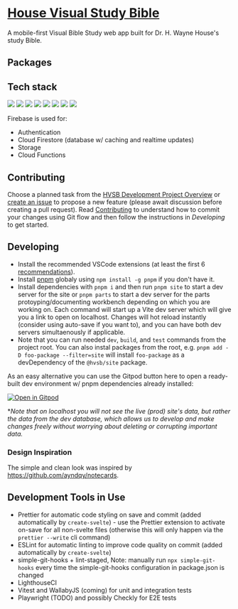 # [House Visual Study Bible](https://hvsb.app/)
A mobile-first Visual Bible Study web app built for Dr. H. Wayne House's study Bible.

## Packages

## Tech stack

[<img src="https://img.shields.io/badge/SvelteJS-3-orange.svg"></a>](https://svelte.dev/)
[<img src="https://img.shields.io/badge/SvelteKit-@next-orange.svg"></a>](https://kit.svelte.dev/)
[<img src="https://img.shields.io/badge/Windicss-3-blue.svg"></a>](https://windicss.org/)
[<img src="https://img.shields.io/badge/Firebase-9-orange.svg"></a>](https://firebase.google.com/)
[<img src="https://img.shields.io/badge/Vercel-SSR-black.svg"></a>](https://vercel.com/)
[<img src="https://img.shields.io/badge/Algolia-Instantsearch.js-blue.svg"></a>](https://www.algolia.com/)
[<img src="https://img.shields.io/badge/Vitest-yellow.svg"></a>](https://vitest.dev/)
[<img src="https://img.shields.io/badge/Iconify-blue.svg"></a>](https://icones.js.org/)

Firebase is used for:

- Authentication
- Cloud Firestore (database w/ caching and realtime updates)
- Storage
- Cloud Functions

## Contributing

Choose a planned task from the [HVSB Development Project Overview](https://github.com/orgs/HVSBible/projects/1) or [create an issue](https://github.com/HVSBible/hvsb/issues/new) to propose a new feature (please await discussion before creating a pull request). Read [Contributing](https://hvsb-components.vercel.app/[0]docs/[0]contributing) to understand how to commit your changes using Git flow and then follow the instructions in _Developing_ to get started.

## Developing

- Install the recommended VSCode extensions (at least the first 6 [recommendations](.vscode/extensions.json)).
- Install [pnpm](https://pnpm.io/) globaly using `npm install -g pnpm` if you don't have it. 
- Install dependencies with `pnpm i` and then run `pnpm site` to start a dev server for the site or `pnpm parts` to start a dev server for the parts protoyping/documenting workbench depending on which you are working on. Each command will start up a Vite dev server which will give you a link to open on localhost. Changes will hot reload instantly (consider using auto-save if you want to), and you can have both dev servers simultaenously if applicable.
- Note that you can run needed `dev`, `build`, and `test` commands from the project root. You can also instal packages from the root, e.g. `pnpm add -D foo-package --filter=site` will install `foo-package` as a devDependency of the `@hvsb/site` package.

As an easy alternative you can use the Gitpod button here to open a ready-built dev environment w/ pnpm dependencies already installed:

[![Open in Gitpod](https://gitpod.io/button/open-in-gitpod.svg)](https://gitpod.io/#https://github.com/HVSBible/hvsb)

\*_Note that on localhost you will not see the live (prod) site's data, but rather the data from the dev database, which allows us to develop and make changes freely without worrying about deleting or corrupting important data._

### Design Inspiration

The simple and clean look was inspired by https://github.com/ayndqy/notecards.

## Development Tools in Use

- Prettier for automatic code styling on save and commit (added automatically by `create-svelte`) - use the Prettier extension to activate on-save for all non-svelte files (otherwise this will only happen via the `prettier --write` cli command)
- ESLint for automatic linting to improve code quality on commit (added automatically by `create-svelte`)
- simple-git-hooks + lint-staged, Note: manually run `npx simple-git-hooks` every time the simple-git-hooks configuration in package.json is changed
- LighthouseCI
- Vitest and WallabyJS (coming) for unit and integration tests
- Playwright (TODO) and possibly Checkly for E2E tests

